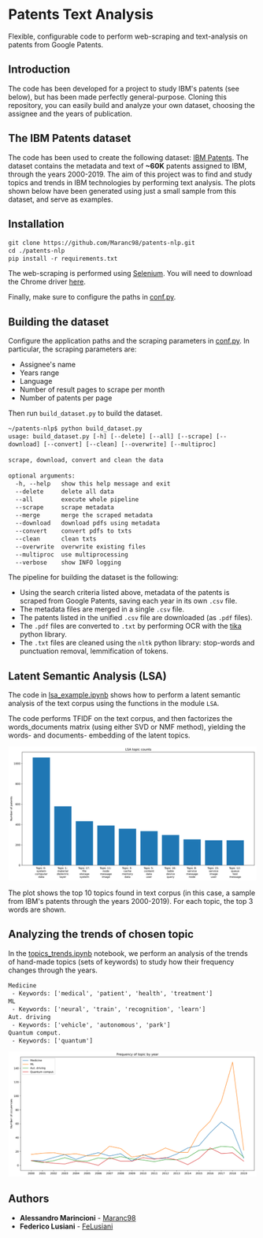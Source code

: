 # Patents Text Analysis

Flexible, configurable code to perform web-scraping and text-analysis on patents from Google Patents.

## Introduction
The code has been developed for a project to study IBM's patents (see below), but has been made perfectly general-purpose. Cloning this repository, you can easily build and analyze your own dataset, choosing the assignee and the years of publication.

## The IBM Patents dataset
The code has been used to create the following dataset: [IBM Patents](https://www.kaggle.com/federicolusiani/ibm-patents).
The dataset contains the metadata and text of **~60K** patents assigned to IBM, through the years 2000-2019. The aim of this project was to find and study topics and trends in IBM technologies by performing text analysis. The plots shown below have been generated using just a small sample from this dataset, and serve as examples.

## Installation
```
git clone https://github.com/Maranc98/patents-nlp.git
cd ./patents-nlp
pip install -r requirements.txt
```

The web-scraping is performed using [Selenium](https://selenium-python.readthedocs.io/). You will need to download the Chrome driver [here](https://sites.google.com/a/chromium.org/chromedriver/downloads).

Finally, make sure to configure the paths in [conf.py](./conf.py).



## Building the dataset 
Configure the application paths and the scraping parameters in [conf.py](./conf.py).
In particular, the scraping parameters are:
- Assignee's name
- Years range
- Language
- Number of result pages to scrape per month
- Number of patents per page


Then run `build_dataset.py` to build the dataset.

```
~/patents-nlp$ python build_dataset.py
usage: build_dataset.py [-h] [--delete] [--all] [--scrape] [--download] [--convert] [--clean] [--overwrite] [--multiproc]

scrape, download, convert and clean the data

optional arguments:
  -h, --help   show this help message and exit
  --delete     delete all data
  --all        execute whole pipeline
  --scrape     scrape metadata
  --merge      merge the scraped metadata
  --download   download pdfs using metadata
  --convert    convert pdfs to txts
  --clean      clean txts
  --overwrite  overwrite existing files
  --multiproc  use multiprocessing
  --verbose    show INFO logging
```

The pipeline for building the dataset  is the following:

- Using the search criteria listed above, metadata of the patents is scraped from Google Patents, saving each year in its own `.csv` file.
- The metadata files are merged in a single `.csv` file.
- The patents listed in the unified `.csv` file are downloaded (as `.pdf` files).
- The `.pdf` files are converted to `.txt` by performing OCR with the [tika](https://github.com/chrismattmann/tika-python) python library.
- The `.txt` files are cleaned using the `nltk` python library: stop-words and punctuation removal, lemmification of tokens.

## Latent Semantic Analysis (LSA)

The code in [lsa_example.ipynb](./lsa_example.ipynb) shows how to perform a latent semantic analysis of the text corpus using the functions in the module `LSA`.

The code performs TFIDF on the text corpus, and then factorizes the words_documents matrix (using either SVD or NMF method), yielding the words- and documents- embedding of the latent topics.

![plot from lsa output](./images/lsa_plot.svg)

The plot shows the top 10 topics found in text corpus (in this case, a sample from IBM's patents through the years 2000-2019). For each topic, the top 3 words are shown.

## Analyzing the trends of chosen topic
In the [topics_trends.ipynb](./topics_trends.ipynb) notebook, we perform an analysis of the trends of hand-made topics (sets of keywords) to study how their frequency changes through the years.

```
Medicine
 - Keywords: ['medical', 'patient', 'health', 'treatment']
ML
 - Keywords: ['neural', 'train', 'recognition', 'learn']
Aut. driving
 - Keywords: ['vehicle', 'autonomous', 'park']
Quantum comput.
 - Keywords: ['quantum']
```
![](./images/trends_plot.svg)

## Authors

* **Alessandro Marincioni** - [Maranc98](https://github.com/Maranc98)
* **Federico Lusiani** - [FeLusiani](https://github.com/FeLusiani)
